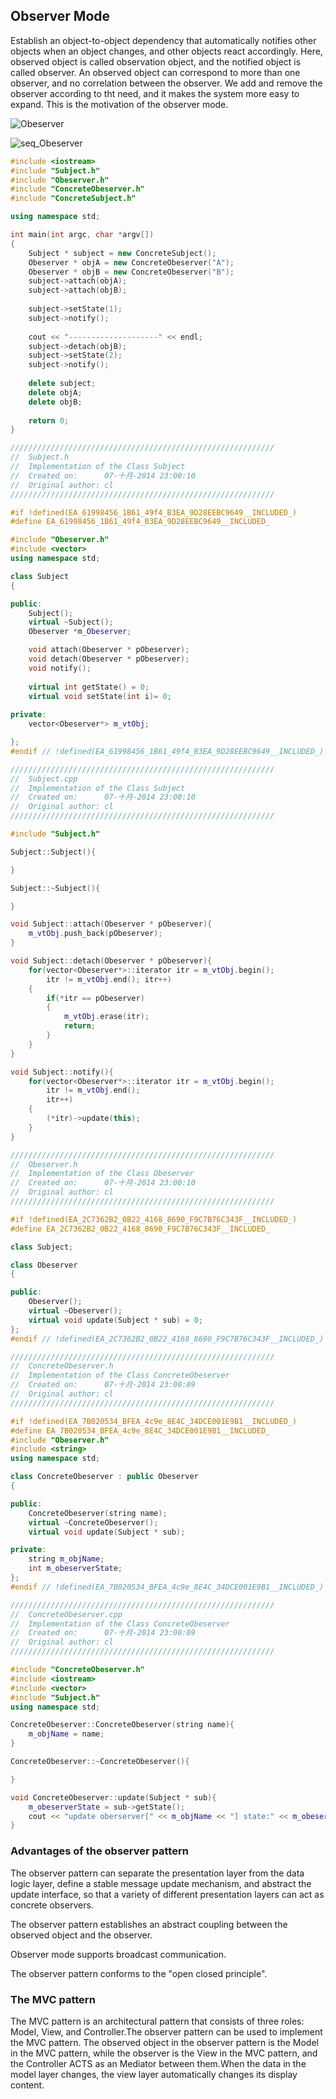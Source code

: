 ## Observer Mode

Establish an object-to-object dependency that automatically notifies other objects when an object changes, and other objects react accordingly. Here, observed object is called observation object, and the notified object  is called observer.  An observed object can correspond to more than one observer, and no correlation between the observer. We add and remove the observer according to tht need, and it makes the system more easy to expand. This is the motivation of the observer mode.

![Obeserver](https://github.com/leekeiling/Design%20Mode/blob/master/pics/Obeserver.jpg?raw=true)

![seq_Obeserver](https://github.com/leekeiling/Design%20Mode/blob/master/pics/seq_Obeserver.jpg?raw=true)



```C++
#include <iostream>
#include "Subject.h"
#include "Obeserver.h"
#include "ConcreteObeserver.h"
#include "ConcreteSubject.h"

using namespace std;

int main(int argc, char *argv[])
{
	Subject * subject = new ConcreteSubject();
	Obeserver * objA = new ConcreteObeserver("A");
	Obeserver * objB = new ConcreteObeserver("B");
	subject->attach(objA);
	subject->attach(objB);
	
	subject->setState(1);
	subject->notify();
	
	cout << "--------------------" << endl;
	subject->detach(objB);
	subject->setState(2);
	subject->notify();
	
	delete subject;
	delete objA;
	delete objB;
		
	return 0;
}
```

```C++
///////////////////////////////////////////////////////////
//  Subject.h
//  Implementation of the Class Subject
//  Created on:      07-十月-2014 23:00:10
//  Original author: cl
///////////////////////////////////////////////////////////

#if !defined(EA_61998456_1B61_49f4_B3EA_9D28EEBC9649__INCLUDED_)
#define EA_61998456_1B61_49f4_B3EA_9D28EEBC9649__INCLUDED_

#include "Obeserver.h"
#include <vector>
using namespace std;

class Subject
{

public:
	Subject();
	virtual ~Subject();
	Obeserver *m_Obeserver;

	void attach(Obeserver * pObeserver);
	void detach(Obeserver * pObeserver);
	void notify();
		
	virtual int getState() = 0;
	virtual void setState(int i)= 0;
	
private:
	vector<Obeserver*> m_vtObj;

};
#endif // !defined(EA_61998456_1B61_49f4_B3EA_9D28EEBC9649__INCLUDED_)
```

```C++
///////////////////////////////////////////////////////////
//  Subject.cpp
//  Implementation of the Class Subject
//  Created on:      07-十月-2014 23:00:10
//  Original author: cl
///////////////////////////////////////////////////////////

#include "Subject.h"

Subject::Subject(){

}

Subject::~Subject(){

}

void Subject::attach(Obeserver * pObeserver){
	m_vtObj.push_back(pObeserver);
}

void Subject::detach(Obeserver * pObeserver){
	for(vector<Obeserver*>::iterator itr = m_vtObj.begin();
		itr != m_vtObj.end(); itr++)
	{
		if(*itr == pObeserver)
		{
			m_vtObj.erase(itr);
			return;
		}			
	}
}

void Subject::notify(){
	for(vector<Obeserver*>::iterator itr = m_vtObj.begin();
		itr != m_vtObj.end();
	 	itr++)
	{	
		(*itr)->update(this);		
	}
}
```

```C++
///////////////////////////////////////////////////////////
//  Obeserver.h
//  Implementation of the Class Obeserver
//  Created on:      07-十月-2014 23:00:10
//  Original author: cl
///////////////////////////////////////////////////////////

#if !defined(EA_2C7362B2_0B22_4168_8690_F9C7B76C343F__INCLUDED_)
#define EA_2C7362B2_0B22_4168_8690_F9C7B76C343F__INCLUDED_

class Subject;

class Obeserver
{

public:
	Obeserver();
	virtual ~Obeserver();
	virtual void update(Subject * sub) = 0;
};
#endif // !defined(EA_2C7362B2_0B22_4168_8690_F9C7B76C343F__INCLUDED_)
```

```C++
///////////////////////////////////////////////////////////
//  ConcreteObeserver.h
//  Implementation of the Class ConcreteObeserver
//  Created on:      07-十月-2014 23:00:09
//  Original author: cl
///////////////////////////////////////////////////////////

#if !defined(EA_7B020534_BFEA_4c9e_8E4C_34DCE001E9B1__INCLUDED_)
#define EA_7B020534_BFEA_4c9e_8E4C_34DCE001E9B1__INCLUDED_
#include "Obeserver.h"
#include <string>
using namespace std;

class ConcreteObeserver : public Obeserver
{

public:
	ConcreteObeserver(string name);
	virtual ~ConcreteObeserver();
	virtual void update(Subject * sub);

private:
	string m_objName;
	int m_obeserverState;
};
#endif // !defined(EA_7B020534_BFEA_4c9e_8E4C_34DCE001E9B1__INCLUDED_)
```

```C++
///////////////////////////////////////////////////////////
//  ConcreteObeserver.cpp
//  Implementation of the Class ConcreteObeserver
//  Created on:      07-十月-2014 23:00:09
//  Original author: cl
///////////////////////////////////////////////////////////

#include "ConcreteObeserver.h"
#include <iostream>
#include <vector>
#include "Subject.h"
using namespace std;

ConcreteObeserver::ConcreteObeserver(string name){
	m_objName = name;
}

ConcreteObeserver::~ConcreteObeserver(){

}

void ConcreteObeserver::update(Subject * sub){
	m_obeserverState = sub->getState();
	cout << "update oberserver[" << m_objName << "] state:" << m_obeserverState << endl;
}
```

### Advantages of the observer pattern

The observer pattern can separate the presentation layer from the data logic layer, define a stable message update mechanism, and abstract the update interface, so that a variety of different presentation layers can act as concrete observers.

The observer pattern establishes an abstract coupling between the observed object and the observer.

Observer mode supports broadcast communication.

The observer pattern conforms to the "open closed principle".

### The MVC pattern

The MVC pattern is an architectural pattern that consists of three roles: Model, View, and Controller.The observer pattern can be used to implement the MVC pattern. The observed object in the observer pattern is the Model in the MVC pattern, while the observer is the View in the MVC pattern, and the Controller ACTS as an Mediator between them.When the data in the model layer changes, the view layer automatically changes its display content.
